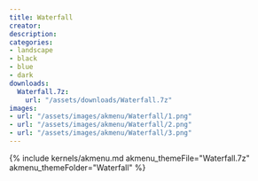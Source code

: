 ```yaml
---
title: Waterfall
creator: 
description: 
categories:
- landscape
- black
- blue
- dark
downloads:
  Waterfall.7z:
    url: "/assets/downloads/Waterfall.7z"
images:
- url: "/assets/images/akmenu/Waterfall/1.png"
- url: "/assets/images/akmenu/Waterfall/2.png"
- url: "/assets/images/akmenu/Waterfall/3.png"
---
```


{% include kernels/akmenu.md akmenu_themeFile="Waterfall.7z" akmenu_themeFolder="Waterfall" %}

